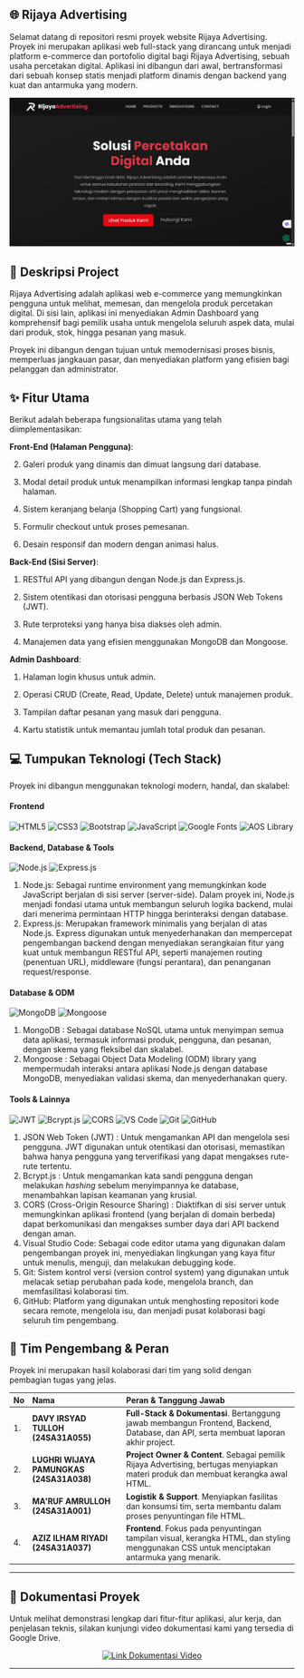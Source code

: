 ## 🌐 Rijaya Advertising

Selamat datang di repositori resmi proyek website Rijaya Advertising. Proyek ini merupakan aplikasi web full-stack yang dirancang untuk menjadi platform e-commerce dan portofolio digital bagi Rijaya Advertising, sebuah usaha percetakan digital. Aplikasi ini dibangun dari awal, bertransformasi dari sebuah konsep statis menjadi platform dinamis dengan backend yang kuat dan antarmuka yang modern.

![Tampilan Website Rijaya Advertising](https://github.com/davyirsyad/RijayaAdvertising/blob/main/asset/Tampilan%20Website%20Rijaya%20Advertising.png?raw=true)

## 📜 Deskripsi Project

Rijaya Advertising adalah aplikasi web e-commerce yang memungkinkan pengguna untuk melihat, memesan, dan mengelola produk percetakan digital. Di sisi lain, aplikasi ini menyediakan Admin Dashboard yang komprehensif bagi pemilik usaha untuk mengelola seluruh aspek data, mulai dari produk, stok, hingga pesanan yang masuk.

Proyek ini dibangun dengan tujuan untuk memodernisasi proses bisnis, memperluas jangkauan pasar, dan menyediakan platform yang efisien bagi pelanggan dan administrator.

## ✨ Fitur Utama
Berikut adalah beberapa fungsionalitas utama yang telah diimplementasikan:

**Front-End (Halaman Pengguna)**:

2. Galeri produk yang dinamis dan dimuat langsung dari database.

3. Modal detail produk untuk menampilkan informasi lengkap tanpa pindah halaman.

4. Sistem keranjang belanja (Shopping Cart) yang fungsional.

5. Formulir checkout untuk proses pemesanan.

6. Desain responsif dan modern dengan animasi halus.

**Back-End (Sisi Server)**:

1. RESTful API yang dibangun dengan Node.js dan Express.js.

2. Sistem otentikasi dan otorisasi pengguna berbasis JSON Web Tokens (JWT).

3. Rute terproteksi yang hanya bisa diakses oleh admin.

4. Manajemen data yang efisien menggunakan MongoDB dan Mongoose.

**Admin Dashboard**:

1. Halaman login khusus untuk admin.

2. Operasi CRUD (Create, Read, Update, Delete) untuk manajemen produk.

3. Tampilan daftar pesanan yang masuk dari pengguna.

4. Kartu statistik untuk memantau jumlah total produk dan pesanan.


## 💻 Tumpukan Teknologi (Tech Stack)

Proyek ini dibangun menggunakan teknologi modern, handal, dan skalabel:

#### **Frontend**
<p align="left">
  <img src="https://img.shields.io/badge/HTML5-E34F26?style=for-the-badge&logo=html5&logoColor=white" alt="HTML5"/>
  <img src="https://img.shields.io/badge/CSS3-1572B6?style=for-the-badge&logo=css3&logoColor=white" alt="CSS3"/>
  <img src="https://img.shields.io/badge/Bootstrap-7952B3?style=for-the-badge&logo=bootstrap&logoColor=white" alt="Bootstrap"/>
  <img src="https://img.shields.io/badge/JavaScript-F7DF1E?style=for-the-badge&logo=javascript&logoColor=black" alt="JavaScript"/>
  <img src="https://img.shields.io/badge/Google%20Fonts-4285F4?style=for-the-badge&logo=google-fonts&logoColor=white" alt="Google Fonts"/>
  <img src="https://img.shields.io/badge/AOS-Animate%20On%20Scroll-9cf?style=for-the-badge" alt="AOS Library"/>
</p>

#### **Backend, Database & Tools**
<p align="left">
  <img src="https://img.shields.io/badge/Node.js-339933?style=for-the-badge&logo=nodedotjs&logoColor=white" alt="Node.js"/>
  <img src="https://img.shields.io/badge/Express.js-000000?style=for-the-badge&logo=express&logoColor=white" alt="Express.js"/>
</p>

1. Node.js: Sebagai runtime environment yang memungkinkan kode JavaScript berjalan di sisi server (server-side). Dalam proyek ini, Node.js menjadi fondasi utama untuk membangun seluruh logika backend, mulai dari menerima permintaan HTTP hingga berinteraksi dengan database.
2. Express.js: Merupakan framework minimalis yang berjalan di atas Node.js. Express digunakan untuk menyederhanakan dan mempercepat pengembangan backend dengan menyediakan serangkaian fitur yang kuat untuk membangun RESTful API, seperti manajemen routing (penentuan URL), middleware (fungsi perantara), dan penanganan request/response.

#### **Database & ODM**
<p align="left">
  <img src="https://img.shields.io/badge/MongoDB-47A248?style=for-the-badge&logo=mongodb&logoColor=white" alt="MongoDB"/>
  <img src="https://img.shields.io/badge/Mongoose-880000?style=for-the-badge&logo=mongoose&logoColor=white" alt="Mongoose"/>
</p>

1. MongoDB : Sebagai database NoSQL utama untuk menyimpan semua data aplikasi, termasuk informasi produk, pengguna, dan pesanan, dengan skema yang fleksibel dan skalabel.
2. Mongoose : Sebagai Object Data Modeling (ODM) library yang mempermudah interaksi antara aplikasi Node.js dengan database MongoDB, menyediakan validasi skema, dan menyederhanakan query.

#### **Tools & Lainnya**
<p align="left">
  <img src="https://img.shields.io/badge/JWT-000000?style=for-the-badge&logo=jsonwebtokens&logoColor=white" alt="JWT"/>
  <img src="https://img.shields.io/badge/Bcrypt.js-6243A4?style=for-the-badge&logo=bcrypt&logoColor=white" alt="Bcrypt.js"/>
  <img src="https://img.shields.io/badge/CORS-Enabled-orange?style=for-the-badge" alt="CORS"/>
  <img src="https://img.shields.io/badge/Visual_Studio_Code-007ACC?style=for-the-badge&logo=visualstudiocode&logoColor=white" alt="VS Code"/>
  <img src="https://img.shields.io/badge/Git-F05032?style=for-the-badge&logo=git&logoColor=white" alt="Git"/>
  <img src="https://img.shields.io/badge/GitHub-181717?style=for-the-badge&logo=github&logoColor=white" alt="GitHub"/>
</p>

1. JSON Web Token (JWT) : Untuk mengamankan API dan mengelola sesi pengguna. JWT digunakan untuk otentikasi dan otorisasi, memastikan bahwa hanya pengguna yang terverifikasi yang dapat mengakses rute-rute tertentu.
2. Bcrypt.js : Untuk mengamankan kata sandi pengguna dengan melakukan *hashing* sebelum menyimpannya ke database, menambahkan lapisan keamanan yang krusial.
3. CORS (Cross-Origin Resource Sharing) : Diaktifkan di sisi server untuk memungkinkan aplikasi frontend (yang berjalan di domain berbeda) dapat berkomunikasi dan mengakses sumber daya dari API backend dengan aman.
4. Visual Studio Code: Sebagai code editor utama yang digunakan dalam pengembangan proyek ini, menyediakan lingkungan yang kaya fitur untuk menulis, menguji, dan melakukan debugging kode.
5. Git: Sistem kontrol versi (version control system) yang digunakan untuk melacak setiap perubahan pada kode, mengelola branch, dan memfasilitasi kolaborasi tim.
6. GitHub: Platform yang digunakan untuk menghosting repositori kode secara remote, mengelola isu, dan menjadi pusat kolaborasi bagi seluruh tim pengembang.


## 👥 Tim Pengembang & Peran

Proyek ini merupakan hasil kolaborasi dari tim yang solid dengan pembagian tugas yang jelas.

| No | Nama | Peran & Tanggung Jawab |
|:---|:---|:---|
| 1. | **DAVY IRSYAD TULLOH (24SA31A055)** | **Full-Stack & Dokumentasi**. Bertanggung jawab membangun Frontend, Backend, Database, dan API, serta membuat laporan akhir project. |
| 2. | **LUGHRI WIJAYA PAMUNGKAS (24SA31A038)** | **Project Owner & Content**. Sebagai pemilik Rijaya Advertising, bertugas menyiapkan materi produk dan membuat kerangka awal HTML. |
| 3. | **MA'RUF AMRULLOH (24SA31A001)** | **Logistik & Support**. Menyiapkan fasilitas dan konsumsi tim, serta membantu dalam proses penyuntingan file HTML. |
| 4. | **AZIZ ILHAM RIYADI (24SA31A037)** | **Frontend**. Fokus pada penyuntingan tampilan visual, kerangka HTML, dan styling menggunakan CSS untuk menciptakan antarmuka yang menarik. |

---

## 🎥 Dokumentasi Proyek

Untuk melihat demonstrasi lengkap dari fitur-fitur aplikasi, alur kerja, dan penjelasan teknis, silakan kunjungi video dokumentasi kami yang tersedia di Google Drive.

<p align="center">
  <a href="LINK_GOOGLE_DRIVE_ANDA" target="_blank">
    <img src="https://img.shields.io/badge/Tonton_Dokumentasi-4285F4?style=for-the-badge&logo=google-drive&logoColor=white" alt="Link Dokumentasi Video"/>
  </a>
</p>

---
